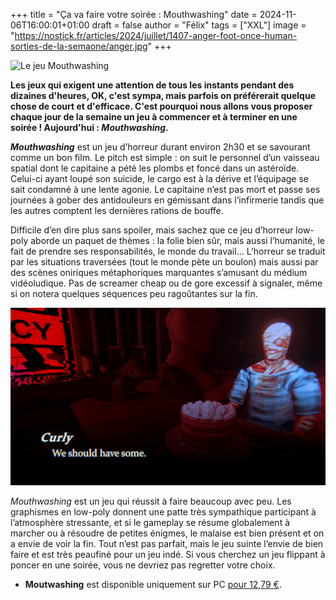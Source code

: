 +++
title = "Ça va faire votre soirée : Mouthwashing"
date = 2024-11-06T16:00:01+01:00
draft = false
author = "Félix"
tags = ["XXL"]
image = "https://nostick.fr/articles/2024/juillet/1407-anger-foot-once-human-sorties-de-la-semaone/anger.jpg"
+++

![Le jeu Mouthwashing](mouthwashing1.jpg)

**Les jeux qui exigent une attention de tous les instants pendant des dizaines d'heures, OK, c'est sympa, mais parfois on préférerait quelque chose de court et d'efficace. C'est pourquoi nous allons vous proposer chaque jour de la semaine un jeu à commencer et à terminer en une soirée ! Aujourd'hui : *Mouthwashing*.**

***Mouthwashing*** est un jeu d’horreur durant environ 2h30 et  se savourant comme un bon film. Le pitch est simple : on suit le personnel d’un vaisseau spatial dont le capitaine a pété les plombs et foncé dans un astéroïde. Celui-ci ayant loupé son suicide, le cargo est à la dérive et l’équipage se sait condamné à une lente agonie. Le capitaine n’est pas mort et passe ses journées à gober des antidouleurs en gémissant dans l’infirmerie tandis que les autres comptent les dernières rations de bouffe.

Difficile d’en dire plus sans spoiler, mais sachez que ce jeu d’horreur low-poly aborde un paquet de thèmes : la folie bien sûr, mais aussi l’humanité, le fait de prendre ses responsabilités, le monde du travail… L’horreur se traduit par les situations traversées (tout le monde pète un boulon) mais aussi par des scènes oniriques métaphoriques marquantes s’amusant du médium vidéoludique. Pas de screamer cheap ou de gore excessif à signaler, même si on notera quelques séquences peu ragoûtantes sur la fin.

![Le jeu Mouthwashing](mouthwashing2.jpg)

*Mouthwashing* est un jeu qui réussit à faire beaucoup avec peu. Les graphismes en low-poly donnent une patte très sympathique participant à l’atmosphère stressante, et si le gameplay se résume globalement à marcher ou à résoudre de petites énigmes, le malaise est bien présent et on a envie de voir la fin. Tout n’est pas parfait, mais le jeu suinte l’envie de bien faire et est très peaufiné pour un jeu indé. Si vous cherchez un jeu flippant à poncer en une soirée, vous ne devriez pas regretter votre choix.

- **Moutwashing** est disponible uniquement sur PC [pour 12,79 €](https://store.steampowered.com/app/2475490/Mouthwashing/#app_reviews_hash).